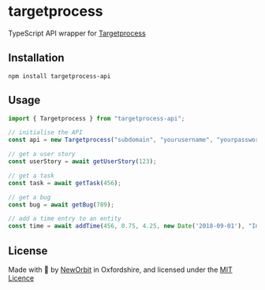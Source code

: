 # targetprocess

TypeScript API wrapper for [Targetprocess](https://www.targetprocess.com/)

## Installation

```
npm install targetprocess-api
```

## Usage

```typescript
import { Targetprocess } from "targetprocess-api";

// initialise the API
const api = new Targetprocess("subdomain", "yourusername", "yourpassword");

// get a user story
const userStory = await getUserStory(123);

// get a task
const task = await getTask(456);

// get a bug
const bug = await getBug(789);

// add a time entry to an entity
const time = await addTime(456, 0.75, 4.25, new Date('2018-09-01'), "Integration testing");
```

## License

Made with :sparkling_heart: by [NewOrbit](https://www.neworbit.co.uk/) in Oxfordshire, and licensed under the [MIT Licence](LICENCE)
